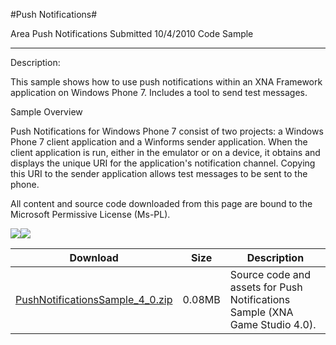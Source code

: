 #Push Notifications#

Area
Push Notifications
Submitted
10/4/2010
Code Sample

---

Description:

This sample shows how to use push notifications within an XNA Framework application on Windows Phone 7. Includes a tool to send test messages.

Sample Overview

Push Notifications for Windows Phone 7 consist of two projects: a Windows Phone 7 client application and a Winforms sender application. When the client application is run, either in the emulator or on a device, it obtains and displays the unique URI for the application's notification channel. Copying this URI to the sender application allows test messages to be sent to the phone.


All content and source code downloaded from this page are bound to the Microsoft Permissive License (Ms-PL).

![](https://github.com/kniEngine/XNAGameStudio/blob/main/Images/pushnot0.png)![](https://github.com/kniEngine/XNAGameStudio/blob/main/Images/pushnot1.png)

Download | Size | Description
---|---|---|
[PushNotificationsSample_4_0.zip](https://github.com/kniEngine/XNAGameStudio/blob/main/Samples/PushNotificationsSample_4_0.zip?raw=true) | 0.08MB | Source code and assets for Push Notifications Sample (XNA Game Studio 4.0). 